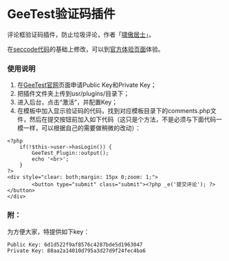 GeeTest验证码插件
=============
评论框验证码插件，防止垃圾评论，作者「[啸傲居士](http://jiya.io)」。


在[seccode代码](http://521-wf.com/archives/36.html)的基础上修改，可以到[官方体验页面](http://geetest.com/tryit/)体验。


### 使用说明

1. 在[GeeTest官网](http://my.geetest.com/)页面申请Public Key和Private Key；
2. 把插件文件夹上传到usr/plugins/目录下；
2. 进入后台，点击“激活”，并配置Key；
3. 在模板中加入显示验证码的代码，找到对应模板目录下的comments.php文件，然后在提交按钮前加入如下代码（这只是个方法，不是必须与下面代码一模一样，可以根据自己的需要做稍微的改动）：

```
<?php 
	if(!$this->user->hasLogin()) {
		GeeTest_Plugin::output();
		echo '<br>';
	}
?>
<div style="clear: both;margin: 15px 0;zoom: 1;">
		<button type="submit" class="submit"><?php _e('提交评论'); ?></button>
</div>
```

### 附：

为方便大家，特提供如下key：

```
Public Key: 6d1d522f9af8576c4287bde5d1963047
Private Key: 88aa2a14010d795a3d27d9f24fec4ba6
```